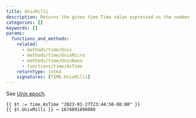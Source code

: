```yaml
---
title: UnixMilli
description: Returns the given time.Time value expressed as the number of milliseconds elapsed since January 1, 1970 UTC.
categories: []
keywords: []
params:
  functions_and_methods:
    related:
      - methods/time/Unix
      - methods/time/UnixMicro
      - methods/time/UnixNano
      - functions/time/AsTime
    returnType: int64
    signatures: [TIME.UnixMilli]
---
```


See [Unix epoch](https://en.wikipedia.org/wiki/Unix_time).

```go-html-template
{{ $t := time.AsTime "2023-01-27T23:44:58-08:00" }}
{{ $t.UnixMilli }} → 1674891898000
```

